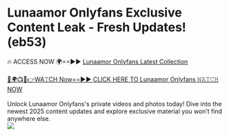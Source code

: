 # Lunaamor Onlyfans Exclusive Content Leak - Fresh Updates! (eb53)

🔥 ACCESS NOW 🌍==►► <a href="https://tinyurl.com/kvy9nzfs" rel="nofollow">Lunaamor Onlyfans Latest Collection</a>
<br><br>
[🔴🌍📺📱👉WA𝚃CH Now==►► CLICK HERE TO Lunaamor Onlyfans 𝚆𝙰𝚃𝙲𝙷 NOW](https://tinyurl.com/kvy9nzfs)
<br><br>
Unlock Lunaamor Onlyfans's private videos and photos today! Dive into the newest 2025 content updates and explore exclusive material you won’t find anywhere else.
<br>
<a href="https://tinyurl.com/kvy9nzfs" rel="nofollow" data-target="animated-image.originalLink"><img src="https://camo.githubusercontent.com/8a4f000d20f83aca3bf7ec5f350d767afa0574a8a352519fd8cfa583a6f93a33/68747470733a2f2f692e696d6775722e636f6d2f644a486b345a712e676966" data-canonical-src="https://i.imgur.com/dJHk4Zq.gif" style="max-width: 100%; display: inline-block;" data-target="animated-image.originalImage"></a>
<br>

